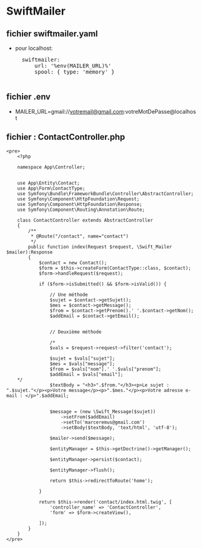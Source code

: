 # SwiftMailer

## fichier swiftmailer.yaml
- pour localhost: 
    <pre>
    swiftmailer:
        url: '%env(MAILER_URL)%'
        spool: { type: 'memory' }
    </pre>


</pre>

## fichier .env
- MAILER_URL=gmail://votremail@gmail.com:votreMotDePasse@localhost


## fichier : ContactController.php
    <pre>
        <?php

        namespace App\Controller;


        use App\Entity\Contact;
        use App\Form\ContactType;
        use Symfony\Bundle\FrameworkBundle\Controller\AbstractController;
        use Symfony\Component\HttpFoundation\Request;
        use Symfony\Component\HttpFoundation\Response;
        use Symfony\Component\Routing\Annotation\Route;

        class ContactController extends AbstractController
        {
            /**
             * @Route("/contact", name="contact")
             */
            public function index(Request $request, \Swift_Mailer $mailer):Response
            {
                $contact = new Contact();
                $form = $this->createForm(ContactType::class, $contact);
                $form->handleRequest($request);

                if ($form->isSubmitted() && $form->isValid()) {

                    // Une méthode
                    $sujet = $contact->getSujet();
                    $mes = $contact->getMessage();
                    $from = $contact->getPrenom().' '.$contact->getNom();
                    $addEmail = $contact->getEmail();


                    // Deuxième méthode

                    /*
                    $vals = $request->request->filter('contact');

                    $sujet = $vals["sujet"];
                    $mes = $vals["message"];
                    $from = $vals["nom"].' '.$vals["prenom"];
                    $addEmail = $vals["email"];
        */
                    $textBody = "<h3>".$from."</h3><p>Le sujet : ".$sujet."</p><p>Votre message</p><p>".$mes."</p><p>Votre adresse e-mail : </p>".$addEmail;


                    $message = (new \Swift_Message($sujet))
                        ->setFrom($addEmail)
                        ->setTo('marceremus@gmail.com')
                        ->setBody($textBody, 'text/html', 'utf-8');

                    $mailer->send($message);

                    $entityManager = $this->getDoctrine()->getManager();

                    $entityManager->persist($contact);

                    $entityManager->flush();

                    return $this->redirectToRoute('home');

                }

                return $this->render('contact/index.html.twig', [
                    'controller_name' => 'ContactController',
                    'form' => $form->createView(),

                ]);
            }
        }
    </pre>
